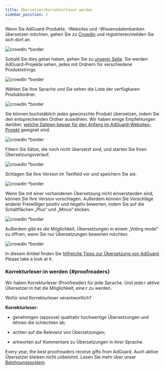 ```yaml
---
title: Übersetzer/Korrekturleser werden
sidebar_position: 2
---
```


Wenn Sie AdGuard-Produkte, -Websites und -Wissensdatenbanken übersetzen möchten, gehen Sie zu [Crowdin](https://crowdin.com/) und registrieren/melden Sie sich dort an.

![crowdin *border](https://cdn.adtidy.org/public/Adguard/kb/en/ag-translations/main-screen.png)

Sobald Sie dies getan haben, gehen Sie zu [unserer Seite](https://crowdin.com/profile/adguard/). Sie werden AdGuard-Projekte sehen, jedes mit Ordnern für verschiedene Produktstrings.

![crowdin *border](https://cdn.adtidy.org/public/Adguard/kb/en/ag-translations/projects.png)

Wählen Sie Ihre Sprache und Sie sehen die Liste der verfügbaren Produktordner.

![crowdin *border](https://cdn.adtidy.org/public/Adguard/kb/en/ag-translations/languages.png)

Sie können buchstäblich jedes gewünschte Produkt übersetzen, indem Sie den entsprechenden Ordner auswählen. Wir haben einige Empfehlungen darüber, [welche Dateien besser für den Anfang im AdGuard-Websites-Projekt](../translation-priority) geeignet sind.

![crowdin *border](https://cdn.adtidy.org/public/Adguard/kb/en/ag-translations/folders.png)

Filtern Sie Sätze, die noch nicht übersetzt sind, und starten Sie Ihren Übersetzungsverlauf.

![crowdin *border](https://cdn.adtidy.org/public/Adguard/kb/en/ag-translations/filter.png)

Schlagen Sie Ihre Version im Textfeld vor und speichern Sie sie.

![crowdin *border](https://cdn.adtidy.org/public/Adguard/kb/en/ag-translations/text-box.png)

Wenn Sie mit einer vorhandenen Übersetzung nicht einverstanden sind, können Sie Ihre Version vorschlagen. Außerdem können Sie Vorschläge anderer Freiwilliger positiv und negativ bewerten, indem Sie auf die Schaltflächen „Plus“ und „Minus“ klicken.

![crowdin *border](https://cdn.adtidy.org/public/Adguard/kb/en/ag-translations/vote.png)

Außerdem gibt es die Möglichkeit, Übersetzungen in einem „Voting mode“ zu öffnen, wenn Sie nur Übersetzungen bewerten möchten.

![crowdin *border](https://cdn.adtidy.org/public/Adguard/kb/en/ag-translations/mode.png)

In diesem Artikel finden Sie [hilfreiche Tipps zur Übersetzung von AdGuard](../guidelines). Please take a look at it.

### Korrekturleser:in werden {#proofreaders}

Wir haben Korrekturleser (Proofreader) für jede Sprache. Und jede:r aktive Übersetzer:in hat die Möglichkeit, eine:r zu werden.

Wofür sind Korrekturleser verantwortlich?

**Korrekturleser:**

- genehmigen (approve) qualitativ hochwertige Übersetzungen und lehnen die schlechten ab;

- achten auf die Relevanz von Übersetzungen;

- antworten auf Kommentare zu Übersetzungen in ihrer Sprache.

Every year, the best proofreaders receive gifts from AdGuard. Auch aktive Übersetzer bleiben nicht unbelohnt. Lesen Sie mehr über unser [Belohnungssystem](../rewards).
